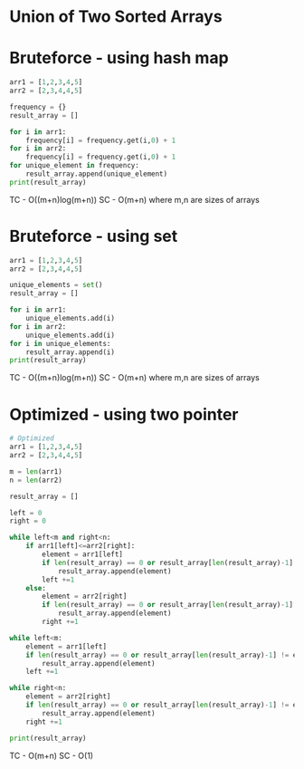 # Union of Two Sorted Arrays

# Bruteforce - using hash map
```py
arr1 = [1,2,3,4,5]
arr2 = [2,3,4,4,5]

frequency = {}
result_array = []

for i in arr1:
    frequency[i] = frequency.get(i,0) + 1
for i in arr2:
    frequency[i] = frequency.get(i,0) + 1
for unique_element in frequency:
    result_array.append(unique_element)
print(result_array)
```
TC - O((m+n)log(m+n))
SC - O(m+n) where m,n are sizes of arrays

# Bruteforce - using set
```py
arr1 = [1,2,3,4,5]
arr2 = [2,3,4,4,5]

unique_elements = set()
result_array = []

for i in arr1:
    unique_elements.add(i)
for i in arr2:
    unique_elements.add(i)
for i in unique_elements:
    result_array.append(i)
print(result_array)
```
TC - O((m+n)log(m+n))
SC - O(m+n) where m,n are sizes of arrays

# Optimized - using two pointer
```py
# Optimized
arr1 = [1,2,3,4,5]
arr2 = [2,3,4,4,5]

m = len(arr1)
n = len(arr2)

result_array = []

left = 0
right = 0

while left<m and right<n:
    if arr1[left]<=arr2[right]:
        element = arr1[left]
        if len(result_array) == 0 or result_array[len(result_array)-1] != element:
            result_array.append(element)
        left +=1
    else:
        element = arr2[right]
        if len(result_array) == 0 or result_array[len(result_array)-1] != element:
            result_array.append(element)
        right +=1

while left<m:
    element = arr1[left]
    if len(result_array) == 0 or result_array[len(result_array)-1] != element:
        result_array.append(element)
    left +=1

while right<n:
    element = arr2[right]
    if len(result_array) == 0 or result_array[len(result_array)-1] != element:
        result_array.append(element)
    right +=1

print(result_array)
```
TC - O(m+n)
SC - O(1)
